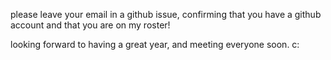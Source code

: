please leave your email in a github issue, confirming that you have a github account and that you are on my roster!

looking forward to having a great year, and meeting everyone soon. c:
